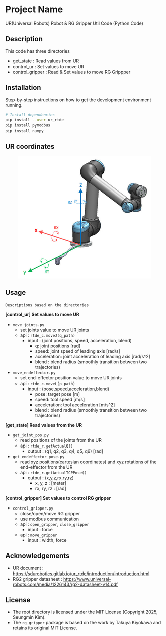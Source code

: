 # Project Name
UR(Universal Robots) Robot & RG Gripper Util Code  (Python Code)

## Description
This code has three directories    

- get_state : Read values from UR
- control_ur : Set values to move UR
- control_gripper : Read & Set values to move RG Grippper

## Installation
Step-by-step instructions on how to get the development environment running.

```bash
# Install dependencies
pip install --user ur_rtde
pip install pymodbus
pip install numpy
```


## UR coordinates

<figure style="text-align: center;">
    <img src="image/UR_coordinates.jpg" alt="UR coordinates" style="max-width: 100%; height: auto;">
</figure>

## Usage
`Descriptions based on the directories`

**[control_ur] Set values to move UR**
- `move_joints.py`
    - set joints value to move UR joints
    - api : `rtde_c.moveJ(q_path)`
        - input : (joint positions, speed, acceleration, blend)
            - q: joint positions [rad]
            - speed: joint speed of leading axis [rad/s]
            - acceleration: joint acceleration of leading axis [rad/s^2]
            - blend : blend radius (smoothly transition between two trajectories)
- `move_endeffector.py`
    - set end-effector position value to move UR joints
    - api : `rtde_c.moveL(p_path)`
        - input : (pose,speed,acceleration,blend)
            - pose: target pose [m]
            - speed: tool speed [m/s]
            - acceleration: tool acceleration [m/s^2]
            - blend : blend radius (smoothly transition between two trajectories)

**[get_state] Read values from the UR**
- `get_joint_pos.py`
    - read positions of the joints from the UR
    - api : `rtde_r.getActualQ()`
        - output : (q1, q2, q3, q4, q5, q6) [rad]
- `get_endeffector_pose.py`
    - read xyz positions(cartesian coordinates) and xyz rotations of the end-effector from the UR
    - api : `rtde_r.getActualTCPPose()`
        - output : (x,y,z,rx,ry,rz)
            - x, y, z : [meter]
            - rx, ry, rz : [rad]

**[control_gripper] Set values to control RG gripper**
- `control_gripper.py`
    - close/open/move RG gripper
    - use modbus communication
    - api : `open_gripper`, `close_gripper`
        - input : force
    - api : `move_gripper`
        - input : width, force

## Acknowledgements
- UR document : https://sdurobotics.gitlab.io/ur_rtde/introduction/introduction.html
- RG2 gripper datasheet : https://www.universal-robots.com/media/1226143/rg2-datasheet-v14.pdf

## License
- The root directory is licensed under the MIT License (Copyright 2025, Seungmin Kim).
- The `rg_gripper` package is based on the work by Takuya Kiyokawa and retains its original MIT License.